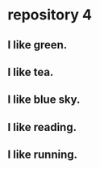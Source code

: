 # repository 4
## I like green.
## I like tea.
## I like blue sky.

## I like reading.
## I like running.
